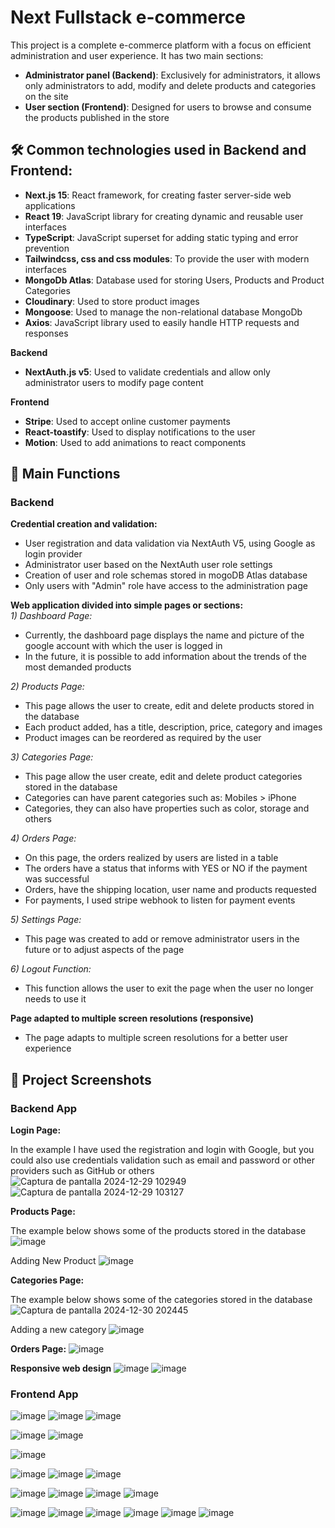 # Next Fullstack e-commerce

This project is a complete e-commerce platform with a focus on efficient administration and user experience. It has two main sections:
- **Administrator panel (Backend)**: Exclusively for administrators, it allows only administrators to add, modify and delete products and categories on the site
- **User section (Frontend)**: Designed for users to browse and consume the products published in the store

## 🛠️ Common technologies used in Backend and Frontend:
- **Next.js 15**: React framework, for creating faster server-side web applications
- **React 19**: JavaScript library for creating dynamic and reusable user interfaces
- **TypeScript**: JavaScript superset for adding static typing and error prevention
- **Tailwindcss, css and css modules**: To provide the user with modern interfaces
- **MongoDb Atlas**: Database used for storing Users, Products and Product Categories
- **Cloudinary**: Used to store product images
- **Mongoose**: Used to manage the non-relational database MongoDb
- **Axios**: JavaScript library used to easily handle HTTP requests and responses

**Backend**
- **NextAuth.js v5**: Used to validate credentials and allow only administrator users to modify page content

**Frontend**
- **Stripe**: Used to accept online customer payments
- **React-toastify**: Used to display notifications to the user
- **Motion**: Used to add animations to react components

## 🚀 Main Functions
### Backend

**Credential creation and validation:**
- User registration and data validation via NextAuth V5, using Google as login provider
- Administrator user based on the NextAuth user role settings
- Creation of user and role schemas stored in mogoDB Atlas database
- Only users with "Admin" role have access to the administration page

**Web application divided into simple pages or sections:** <br/>
*1) Dashboard Page:*
- Currently, the dashboard page displays the name and picture of the google account with which the user is logged in
- In the future, it is possible to add information about the trends of the most demanded products

*2) Products Page:*
- This page allows the user to create, edit and delete products stored in the database
- Each product added, has a title, description, price, category and images
- Product images can be reordered as required by the user

*3) Categories Page:*
- This page allow the user create, edit and delete product categories stored in the database
- Categories can have parent categories such as: Mobiles > iPhone
- Categories, they can also have properties such as color, storage and others

*4) Orders Page:*
- On this page, the orders realized by users are listed in a table
- The orders have a status that informs with YES or NO if the payment was successful
- Orders, have the shipping location, user name and products requested
- For payments, I used stripe webhook to listen for payment events

*5) Settings Page:*
- This page was created to add or remove administrator users in the future or to adjust aspects of the page

*6) Logout Function:*
- This function allows the user to exit the page when the user no longer needs to use it

**Page adapted to multiple screen resolutions (responsive)**
- The page adapts to multiple screen resolutions for a better user experience

## 📸 Project Screenshots
### Backend App
**Login Page:**

In the example I have used the registration and login with Google, but you could also use credentials validation such as email and password or other providers such as GitHub or others
![Captura de pantalla 2024-12-29 102949](https://github.com/user-attachments/assets/54080ce7-de5f-4183-953c-015714dea98c)
![Captura de pantalla 2024-12-29 103127](https://github.com/user-attachments/assets/c7549622-619f-4711-8faf-4e5219fa2903)

**Products Page:**

The example below shows some of the products stored in the database
![image](https://github.com/user-attachments/assets/a25616c2-e632-4035-b70e-0a6f1fb5a335)

Adding New Product
![image](https://github.com/user-attachments/assets/da7c04b2-c04e-4249-a862-d05632647d70)

**Categories Page:**

The example below shows some of the categories stored in the database
![Captura de pantalla 2024-12-30 202445](https://github.com/user-attachments/assets/e111c115-c19a-4856-bd1d-2aad63eea172)

Adding a new category
![image](https://github.com/user-attachments/assets/dc5903e9-c916-4d08-9f0a-c8ec310bd1f1)

**Orders Page:**
![image](https://github.com/user-attachments/assets/6097c882-28eb-4a4b-85b8-406c88df098a)

**Responsive web design**
![image](https://github.com/user-attachments/assets/6cf125e9-3334-420b-9b1e-b09d48f4d477)
![image](https://github.com/user-attachments/assets/dbdb97c7-747e-42ad-b9ec-680bff4f87ed)

### Frontend App
![image](https://github.com/user-attachments/assets/e9004dbb-1c72-4bfc-9439-e6139fcd28a7)
![image](https://github.com/user-attachments/assets/0df28ca9-9da1-4460-95dd-f178049b5914)
![image](https://github.com/user-attachments/assets/01bf54a4-9f4e-47e2-9ee4-67ab8f7b13c5)

![image](https://github.com/user-attachments/assets/60d48bcf-865f-48d4-b06f-5f8debfa0e6b)
![image](https://github.com/user-attachments/assets/8fdb79d8-dd71-4d38-b82f-fd6d10c015a3)

![image](https://github.com/user-attachments/assets/4ca107b1-db1b-4e3e-91ac-6b4c2e9da4ea)

![image](https://github.com/user-attachments/assets/79060ea1-6a78-48e4-9986-b6f8cec39cf9)
![image](https://github.com/user-attachments/assets/9f19207e-4779-4bb6-8db3-40b086c34cdf)
![image](https://github.com/user-attachments/assets/7d73d6b7-1c33-46c0-8671-dec01dbdb9e3)

![image](https://github.com/user-attachments/assets/9218435c-79e0-4351-9efe-900d1d808685)
![image](https://github.com/user-attachments/assets/1fc99b76-b771-46d7-b47b-5204ffb6e002)
![image](https://github.com/user-attachments/assets/a0f9f6d5-5f20-46e7-9d38-92745ea16ee2)
![image](https://github.com/user-attachments/assets/3633f397-682f-4cac-9201-c5d89145a68c)

![image](https://github.com/user-attachments/assets/03c2d1f3-a756-463f-bd05-fc7ef7ec400a)
![image](https://github.com/user-attachments/assets/f03af7db-9678-4dde-bd1f-2ac36680a47a)
![image](https://github.com/user-attachments/assets/a8ebf01d-7870-4ac4-bed6-ab4192e4d328)
![image](https://github.com/user-attachments/assets/14431f3f-339e-42e4-8d9e-caa4eb0322de)
![image](https://github.com/user-attachments/assets/88098930-4ae3-4511-95b6-62a86937bba3)
![image](https://github.com/user-attachments/assets/a9531534-22d8-4882-a6a3-ea7fe72ded72)


